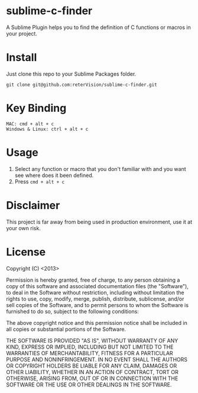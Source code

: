 sublime-c-finder
================

A Sublime Plugin helps you to find the definition of C functions or macros in your project.

Install
====

Just clone this repo to your Sublime Packages folder.

```
git clone git@github.com:reterVision/sublime-c-finder.git
```

Key Binding
=======

```
MAC: cmd + alt + c
Windows & Linux: ctrl + alt + c
```

Usage
====

1. Select any function or macro that you don't familiar with and you want see where does it been defined.
2. Press ```cmd + alt + c```

Disclaimer
======
This project is far away from being used in production environment, use it at your own risk.

License
====
Copyright (C) <2013> <reterVision>

Permission is hereby granted, free of charge, to any person obtaining a copy of this software and associated documentation files (the "Software"), to deal in the Software without restriction, including without limitation the rights to use, copy, modify, merge, publish, distribute, sublicense, and/or sell copies of the Software, and to permit persons to whom the Software is furnished to do so, subject to the following conditions:

The above copyright notice and this permission notice shall be included in all copies or substantial portions of the Software.

THE SOFTWARE IS PROVIDED "AS IS", WITHOUT WARRANTY OF ANY KIND, EXPRESS OR IMPLIED, INCLUDING BUT NOT LIMITED TO THE WARRANTIES OF MERCHANTABILITY, FITNESS FOR A PARTICULAR PURPOSE AND NONINFRINGEMENT. IN NO EVENT SHALL THE AUTHORS OR COPYRIGHT HOLDERS BE LIABLE FOR ANY CLAIM, DAMAGES OR OTHER LIABILITY, WHETHER IN AN ACTION OF CONTRACT, TORT OR OTHERWISE, ARISING FROM, OUT OF OR IN CONNECTION WITH THE SOFTWARE OR THE USE OR OTHER DEALINGS IN THE SOFTWARE.

